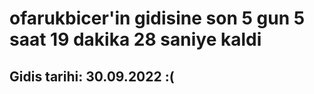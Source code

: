 # ofarukbicer'in gidisine son 5 gun 5 saat 19 dakika 28 saniye kaldi

## Gidis tarihi: 30.09.2022 :(